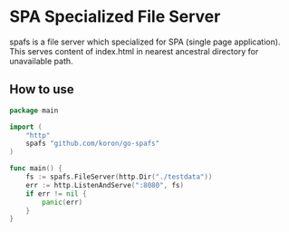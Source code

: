 # SPA Specialized File Server

spafs is a file server which specialized for SPA (single page application).
This serves content of index.html in nearest ancestral directory for
unavailable path.

## How to use

```go
package main

import (
    "http"
    spafs "github.com/koron/go-spafs"
)

func main() {
    fs := spafs.FileServer(http.Dir("./testdata"))
    err := http.ListenAndServe(":8080", fs)
    if err != nil {
        panic(err)
    }
}
```
